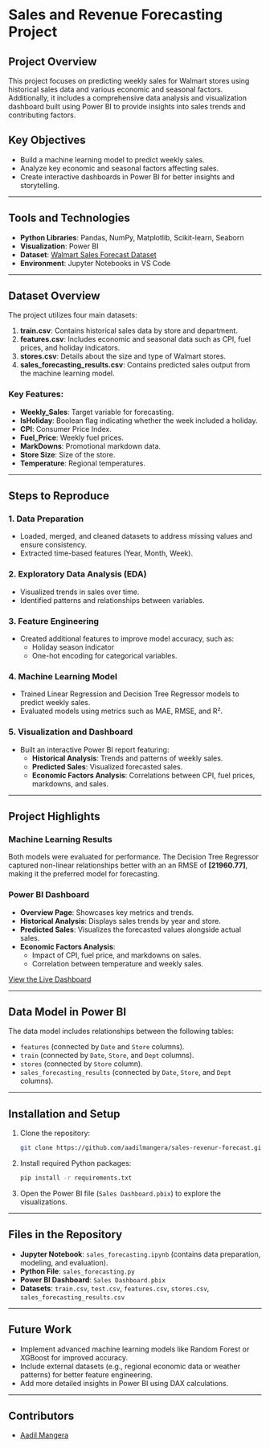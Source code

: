 # Sales and Revenue Forecasting Project

## Project Overview
This project focuses on predicting weekly sales for Walmart stores using historical sales data and various economic and seasonal factors. Additionally, it includes a comprehensive data analysis and visualization dashboard built using Power BI to provide insights into sales trends and contributing factors.

## Key Objectives
- Build a machine learning model to predict weekly sales.
- Analyze key economic and seasonal factors affecting sales.
- Create interactive dashboards in Power BI for better insights and storytelling.

---

## Tools and Technologies
- **Python Libraries**: Pandas, NumPy, Matplotlib, Scikit-learn, Seaborn
- **Visualization**: Power BI
- **Dataset**: [Walmart Sales Forecast Dataset](https://www.kaggle.com/datasets/aslanahmedov/walmart-sales-forecast)
- **Environment**: Jupyter Notebooks in VS Code

---

## Dataset Overview
The project utilizes four main datasets:
1. **train.csv**: Contains historical sales data by store and department.
2. **features.csv**: Includes economic and seasonal data such as CPI, fuel prices, and holiday indicators.
3. **stores.csv**: Details about the size and type of Walmart stores.
4. **sales_forecasting_results.csv**: Contains predicted sales output from the machine learning model.

### Key Features:
- **Weekly_Sales**: Target variable for forecasting.
- **IsHoliday**: Boolean flag indicating whether the week included a holiday.
- **CPI**: Consumer Price Index.
- **Fuel_Price**: Weekly fuel prices.
- **MarkDowns**: Promotional markdown data.
- **Store Size**: Size of the store.
- **Temperature**: Regional temperatures.

---

## Steps to Reproduce

### 1. Data Preparation
- Loaded, merged, and cleaned datasets to address missing values and ensure consistency.
- Extracted time-based features (Year, Month, Week).

### 2. Exploratory Data Analysis (EDA)
- Visualized trends in sales over time.
- Identified patterns and relationships between variables.

### 3. Feature Engineering
- Created additional features to improve model accuracy, such as:
  - Holiday season indicator
  - One-hot encoding for categorical variables.

### 4. Machine Learning Model
- Trained Linear Regression and Decision Tree Regressor models to predict weekly sales.
- Evaluated models using metrics such as MAE, RMSE, and R².

### 5. Visualization and Dashboard
- Built an interactive Power BI report featuring:
  - **Historical Analysis**: Trends and patterns of weekly sales.
  - **Predicted Sales**: Visualized forecasted sales.
  - **Economic Factors Analysis**: Correlations between CPI, fuel prices, markdowns, and sales.

---

## Project Highlights

### Machine Learning Results
Both models were evaluated for performance. The Decision Tree Regressor captured non-linear relationships better with an an RMSE of **[21960.77]**, making it the preferred model for forecasting.

### Power BI Dashboard
- **Overview Page**: Showcases key metrics and trends.
- **Historical Analysis**: Displays sales trends by year and store.
- **Predicted Sales**: Visualizes the forecasted values alongside actual sales.
- **Economic Factors Analysis**:
  - Impact of CPI, fuel price, and markdowns on sales.
  - Correlation between temperature and weekly sales.

[View the Live Dashboard](https://app.powerbi.com/groups/me/reports/13d5e6fe-2da9-4f8a-8718-10c2eee4d377/e17ec0dda954fdee9222?experience=power-bi)

---

## Data Model in Power BI
The data model includes relationships between the following tables:
- `features` (connected by `Date` and `Store` columns).
- `train` (connected by `Date`, `Store`, and `Dept` columns).
- `stores` (connected by `Store` column).
- `sales_forecasting_results` (connected by `Date`, `Store`, and `Dept` columns).

---

## Installation and Setup
1. Clone the repository:
   ```bash
   git clone https://github.com/aadilmangera/sales-revenur-forecast.git
   ```
2. Install required Python packages:
   ```bash
   pip install -r requirements.txt
   ```
3. Open the Power BI file (`Sales Dashboard.pbix`) to explore the visualizations.

---

## Files in the Repository
- **Jupyter Notebook**: `sales_forecasting.ipynb` (contains data preparation, modeling, and evaluation).
- **Python File**: `sales_forecasting.py`
- **Power BI Dashboard**: `Sales Dashboard.pbix`
- **Datasets**: `train.csv`, `test.csv`, `features.csv`, `stores.csv`, `sales_forecasting_results.csv`

---

## Future Work
- Implement advanced machine learning models like Random Forest or XGBoost for improved accuracy.
- Include external datasets (e.g., regional economic data or weather patterns) for better feature engineering.
- Add more detailed insights in Power BI using DAX calculations.

---

## Contributors
- [Aadil Mangera](https://github.com/aadilmangera)
